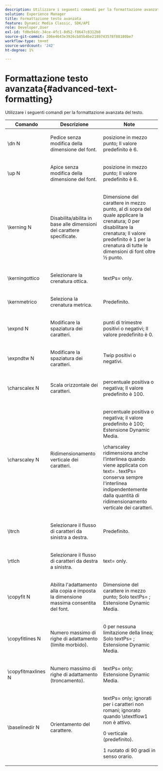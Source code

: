 ```yaml
---
description: Utilizzare i seguenti comandi per la formattazione avanzata del testo.
solution: Experience Manager
title: Formattazione testo avanzata
feature: Dynamic Media Classic, SDK/API
role: Developer,User
exl-id: fd0e94dc-34ce-4fc1-8d52-f8647c8312b8
source-git-commit: 206e4643e3926cb85b4be2189743578f88180be7
workflow-type: tm+mt
source-wordcount: '242'
ht-degree: 1%

---
```


# Formattazione testo avanzata{#advanced-text-formatting}

Utilizzare i seguenti comandi per la formattazione avanzata del testo.

<table id="table_43B2EB887C0F471BB60C23B570E7D3D2"> 
 <thead> 
  <tr> 
   <th class="entry"> Comando </th> 
   <th class="entry"> Descrizione </th> 
   <th class="entry"> Note </th> 
  </tr> 
 </thead>
 <tbody> 
  <tr> 
   <td> <span class="codeph"> \dn  <span class="varname"> N  </span> </span> </td> 
   <td> <p>Pedice senza modifica della dimensione del font. </p> </td> 
   <td> <p>posizione in mezzo punto; Il valore predefinito è 6. </p> </td> 
  </tr> 
  <tr> 
   <td> <span class="codeph"> \up  <span class="varname"> N  </span> </span> </td> 
   <td> <p>Apice senza modifica della dimensione del font. </p> </td> 
   <td> <p>posizione in mezzo punto; Il valore predefinito è 6. </p> </td> 
  </tr> 
  <tr> 
   <td> <span class="codeph"> \kerning  <span class="varname"> N  </span> </span> </td> 
   <td> <p>Disabilita/abilita in base alle dimensioni del carattere specificate. </p> </td> 
   <td> <p>Dimensione del carattere in mezzo punto, al di sopra del quale applicare la crenatura; 0 per disabilitare la crenatura; Il valore predefinito è 1 per la crenatura di tutte le dimensioni di font oltre ½ punto. </p> </td> 
  </tr> 
  <tr> 
   <td> <span class="codeph"> \kerningottico  </span> </td> 
   <td> <p>Selezionare la crenatura ottica. </p> </td> 
   <td> <p> <span class="codeph"> textPs=  </span> only. </p> </td> 
  </tr> 
  <tr> 
   <td> <span class="codeph"> \kernmetrico  </span> </td> 
   <td> <p>Seleziona la crenatura metrica. </p> </td> 
   <td> <p>Predefinito. </p> </td> 
  </tr> 
  <tr> 
   <td> <span class="codeph"> \expnd  <span class="varname"> N  </span> </span> </td> 
   <td> <p>Modificare la spaziatura dei caratteri. </p> </td> 
   <td> <p>punti di trimestre positivi o negativi; Il valore predefinito è 0. </p> </td> 
  </tr> 
  <tr> 
   <td> <span class="codeph"> \expndtw  <span class="varname"> N  </span> </span> </td> 
   <td> <p>Modificare la spaziatura dei caratteri. </p> </td> 
   <td> <p>Twip positivi o negativi. </p> </td> 
  </tr> 
  <tr> 
   <td> <span class="codeph"> \charscalex  <span class="varname"> N  </span> </span> </td> 
   <td> <p>Scala orizzontale dei caratteri. </p> </td> 
   <td> <p>percentuale positiva o negativa; Il valore predefinito è 100. </p> </td> 
  </tr> 
  <tr> 
   <td> <span class="codeph"> \charscaley  <span class="varname"> N  </span> </span> </td> 
   <td> <p>Ridimensionamento verticale dei caratteri. </p> </td> 
   <td> <p>percentuale positiva o negativa; il valore predefinito è 100; Estensione Dynamic Media. </p> <p> <span class="codeph"> \charscaley ridimensiona  </span> anche l’interlinea quando viene applicata con  <span class="codeph"> text=  </span>. <span class="codeph"> textPs= conserva  </span> sempre l'interlinea indipendentemente dalla quantità di ridimensionamento verticale dei caratteri. </p> </td> 
  </tr> 
  <tr> 
   <td> <span class="codeph"> \ltrch  </span> </td> 
   <td> <p>Selezionare il flusso di caratteri da sinistra a destra. </p> </td> 
   <td> <p>Predefinito. </p> </td> 
  </tr> 
  <tr> 
   <td> <span class="codeph"> \rtlch  </span> </td> 
   <td> <p>Selezionare il flusso di caratteri da destra a sinistra. </p> </td> 
   <td> <p> <span class="codeph"> text=  </span> only. </p> </td> 
  </tr> 
  <tr> 
   <td> <span class="codeph"> \copyfit  <span class="varname"> N  </span> </span> </td> 
   <td> <p>Abilita l'adattamento alla copia e imposta la dimensione massima consentita del font. </p> </td> 
   <td> <p>Dimensione del carattere in mezzo punto; Solo <span class="codeph"> textPs= </span>; Estensione Dynamic Media. </p> </td> 
  </tr> 
  <tr> 
   <td> <span class="codeph"> \copyfitlines  <span class="varname"> N  </span> </span> </td> 
   <td> <p>Numero massimo di righe di adattamento (limite morbido). </p> </td> 
   <td> <p>0 per nessuna limitazione della linea; Solo <span class="codeph"> textPs= </span>; Estensione Dynamic Media. </p> </td> 
  </tr> 
  <tr> 
   <td> <span class="codeph"> \copyfitmaxlines  <span class="varname"> N  </span> </span> </td> 
   <td> <p>Numero massimo di righe di adattamento (troncamento). </p> </td> 
   <td> <p> <span class="codeph"> textPs=  </span> only; Estensione Dynamic Media. </p> </td> 
  </tr> 
  <tr> 
   <td> <span class="codeph"> \baselinedir  <span class="varname"> N  </span> </span> </td> 
   <td> <p>Orientamento del carattere. </p> </td> 
   <td> <p> <span class="codeph"> textPs=  </span> only; ignorati per i caratteri non romani; ignorato quando  <span class="codeph"> \stextflow1 non  </span> è attivo. </p> <p>0 verticale (predefinito). </p> <p>1 ruotato di 90 gradi in senso orario. </p> </td> 
  </tr> 
 </tbody> 
</table>
